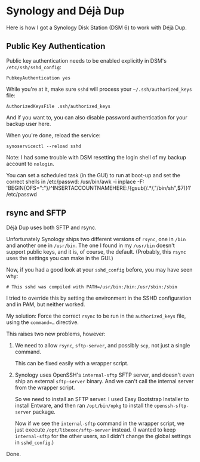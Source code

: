 Synology and Déjà Dup
=====================

Here is how I got a Synology Disk Station (DSM 6) to work with Déjà Dup.


Public Key Authentication
-------------------------
Public key authentication needs to be enabled explicitly in DSM's
`/etc/ssh/sshd_config`:

```
PubkeyAuthentication yes
```

While you're at it, make sure `sshd` will process your `~/.ssh/authorized_keys`
file:

```
AuthorizedKeysFile .ssh/authorized_keys
```

And if you want to, you can also disable password authentication for your
backup user here.

When you're done, reload the service:

```
synoservicectl --reload sshd
```

Note:
I had some trouble with DSM resetting the login shell of my backup account
to `nologin`.

You can set a scheduled task (in the GUI) to run at boot-up and set the
correct shells in /etc/passwd:
/usr/bin/awk -i inplace -F: 'BEGIN{OFS=":"}/^INSERTACCOUNTNAMEHERE\:/{gsub(/.*/,"/bin/sh",$7)}1' /etc/passwd


rsync and SFTP
--------------

Déjà Dup uses both SFTP and rsync.

Unfortunately Synology ships two different versions of `rsync`, one in
`/bin` and another one in `/usr/bin`. The one I found in my `/usr/bin` doesn't
support public keys, and it is, of course, the default.
(Probably, this `rsync` uses the settings you can make in the GUI.)

Now, if you had a good look at your `sshd_config` before, you may have seen why:

```
# This sshd was compiled with PATH=/usr/bin:/bin:/usr/sbin:/sbin
```

I tried to override this by setting the environment in the SSHD configuration
and in PAM, but neither worked.

My solution:
Force the correct `rsync` to be run in the `authorized_keys` file,
using the `command=…` directive.

This raises two new problems, however:

  1) We need to allow `rsync`, `sftp-server`, and possibly `scp`, not just
     a single command.
     
     This can be fixed easily with a wrapper script.
  
  2) Synology uses OpenSSH's `internal-sftp` SFTP server, and doesn't even
     ship an external `sftp-server` binary. And we can't call the internal
     server from the wrapper script.
     
     So we need to install an SFTP server.
     I used Easy Bootstrap Installer to install Entware, and then
     ran `/opt/bin/opkg` to install the `openssh-sftp-server` package.
     
     Now if we see the `internal-sftp` command in the wrapper script,
     we just execute `/opt/libexec/sftp-server` instead.
     (I wanted to keep `internal-sftp` for the other users, so I didn't change
     the global settings in `sshd_config`.)
     
Done.
